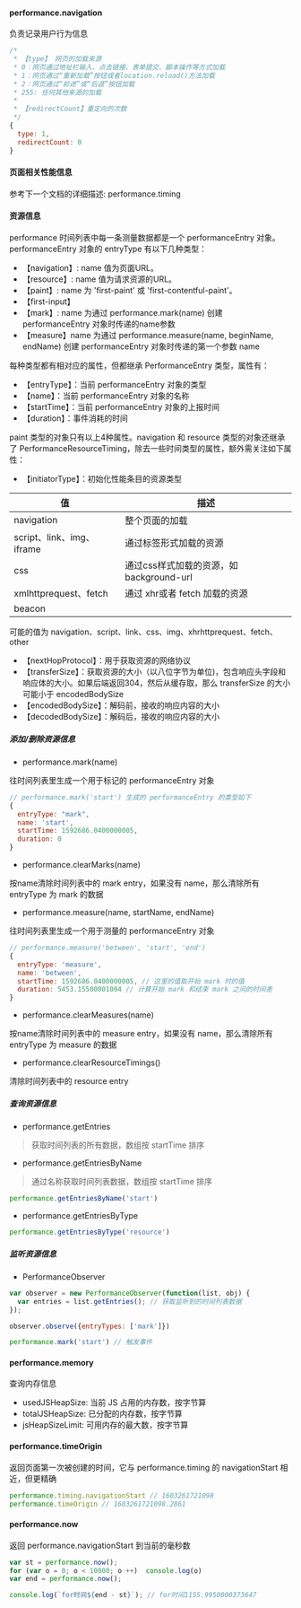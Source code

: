 


#### performance.navigation
负责记录用户行为信息
```js
/*
 * 【type】 网页的加载来源
 * 0：网页通过地址栏输入、点击链接、表单提交、脚本操作等方式加载
 * 1：网页通过“重新加载”按钮或者location.reload()方法加载
 * 2：网页通过“前进”或“后退”按钮加载
 * 255: 任何其他来源的加载
 * 
 * 【redirectCount】重定向的次数
 */
{
  type: 1,
  redirectCount: 0
}
```

#### 页面相关性能信息
参考下一个文档的详细描述: performance.timing

#### 资源信息
performance 时间列表中每一条测量数据都是一个 performanceEntry 对象。performanceEntry 对象的 entryType 有以下几种类型：
- 【navigation】: name 值为页面URL。
- 【resource】: name 值为请求资源的URL。
- 【paint】: name 为 'first-paint' 或 'first-contentful-paint'。
- 【first-input】
- 【mark】: name 为通过 performance.mark(name) 创建 performanceEntry 对象时传递的name参数
- 【measure】name 为通过 performance.measure(name, beginName, endName) 创建 performanceEntry 对象时传递的第一个参数 name

每种类型都有相对应的属性，但都继承 PerformanceEntry 类型，属性有：
- 【entryType】：当前 performanceEntry 对象的类型
- 【name】：当前 performanceEntry 对象的名称
- 【startTime】：当前 performanceEntry 对象的上报时间
- 【duration】：事件消耗的时间

paint 类型的对象只有以上4种属性。navigation 和 resource 类型的对象还继承了 PerformanceResourceTiming，除去一些时间类型的属性，额外需关注如下属性：
- 【initiatorType】：初始化性能条目的资源类型

值|描述
-|-
navigation|整个页面的加载
script、link、img、iframe| 通过标签形式加载的资源
css|通过css样式加载的资源，如 background-url
xmlhttprequest、fetch|通过 xhr或者 fetch 加载的资源
beacon|


可能的值为 navigation、script、link、css、img、xhrhttprequest、fetch、other
- 【nextHopProtocol】：用于获取资源的网络协议
- 【transferSize】：获取资源的大小（以八位字节为单位)，包含响应头字段和响应体的大小。如果后端返回304，然后从缓存取，那么 transferSize 的大小可能小于 encodedBodySize
- 【encodedBodySize】：解码前，接收的响应内容的大小
- 【decodedBodySize】：解码后，接收的响应内容的大小

##### 添加/删除资源信息
- performance.mark(name)

往时间列表里生成一个用于标记的 performanceEntry 对象
```js
// performance.mark('start') 生成的 performanceEntry 的类型如下
{
  entryType: "mark",
  name: 'start',
  startTime: 1592686.0400000005,
  duration: 0
}
```
- performance.clearMarks(name)

按name清除时间列表中的 mark entry，如果没有 name，那么清除所有 entryType 为 mark 的数据


- performance.measure(name, startName, endName)

往时间列表里生成一个用于测量的 performanceEntry 对象
```js
// performance.measure('between', 'start', 'end')
{
  entryType: 'measure',
  name: 'between',
  startTime: 1592686.0400000005, // 这里的值取开始 mark 时的值
  duration: 5453.15500001004 // 计算开始 mark 和结束 mark 之间的时间差
}
```
- performance.clearMeasures(name)

按name清除时间列表中的 measure entry，如果没有 name，那么清除所有 entryType 为 measure 的数据

- performance.clearResourceTimings()

清除时间列表中的 resource entry

##### 查询资源信息
- performance.getEntries
> 获取时间列表的所有数据，数组按 startTime 排序

- performance.getEntriesByName
> 通过名称获取时间列表数据，数组按 startTime 排序
```js
performance.getEntriesByName('start')
```

- performance.getEntriesByType
```js
performance.getEntriesByType('resource')
```


##### 监听资源信息
- PerformanceObserver
```js
var observer = new PerformanceObserver(function(list, obj) {
  var entries = list.getEntries(); // 获取监听到的时间列表数据
});

observer.observe({entryTypes: ['mark']})

performance.mark('start') // 触发事件
```

#### performance.memory

查询内存信息
- usedJSHeapSize: 当前 JS 占用的内存数，按字节算
- totalJSHeapSize: 已分配的内存数，按字节算
- jsHeapSizeLimit: 可用内存的最大数，按字节算

#### performance.timeOrigin

返回页面第一次被创建的时间，它与 performance.timing 的 navigationStart 相近，但更精确
```js
performance.timing.navigationStart // 1603261721098
performance.timeOrigin // 1603261721098.2861
```
#### performance.now

返回 performance.navigationStart 到当前的毫秒数
```js
var st = performance.now();
for (var o = 0; o < 10000; o ++)  console.log(o)
var end = performance.now();

console.log(`for时间${end - st}`); // for时间1155.9950000373647
```


